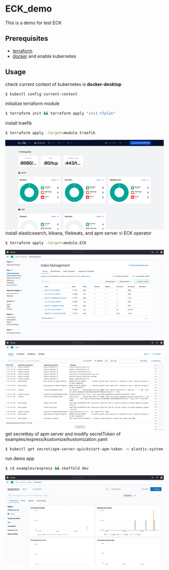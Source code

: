 # ECK_demo

This is a demo for test ECK

## Prerequisites

- [terraform](https://www.terraform.io/downloads.html)
- [docker](https://www.docker.com/products/docker-desktop) and enable kubernetes

## Usage

check current context of kubernetes is __docker-desktop__

```bash
$ kubectl config current-context
```

initialize terraform module

```bash
$ terraform init && terraform apply "init.tfplan"
```

install traefik

```bash
$ terraform apply -target=module.traefik
```

![traefik dashbaord](https://github.com/GrassShrimp/ECK_demo/blob/master/traefik_dashboard.png)
install elasticsearch, kibana, filebeats, and apm server vi ECK operator

```bash
$ terraform apply -target=module.ECK
```

![kibana index managment](https://github.com/GrassShrimp/ECK_demo/blob/master/kibana_index_management.png)
![kibana log dashboard](https://github.com/GrassShrimp/ECK_demo/blob/master/kibana_log.png)
get secretkey of apm server and modify secretToken of examples/express/kustomize/kustomization.yaml

```bash
$ kubectl get secret/apm-server-quickstart-apm-token -n elastic-system -o go-template='{{index .data "secret-token" | base64decode}}'
```

run demo app

```bash
$ cd examples/express && skaffold dev
```

![Elasctic APM](https://github.com/GrassShrimp/ECK_demo/blob/master/ECK_APM.png)